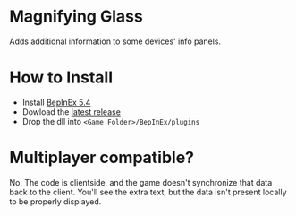 # Magnifying Glass
Adds additional information to some devices' info panels.  

# How to Install  
- Install [BepInEx 5.4](https://github.com/BepInEx/BepInEx/releases/tag/v5.4.22)
- Dowload the [latest release](../../releases/latest)
- Drop the dll into `<Game Folder>/BepInEx/plugins`

# Multiplayer compatible?  
No. The code is clientside, and the game doesn't synchronize that data back to the client. You'll see the extra text,
but the data isn't present locally to be properly displayed.
